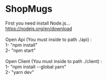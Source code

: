 # ShopMugs
First you need install Node.js... 
<br/>
https://nodejs.org/en/download
<br/>
<br/>
Open Api (You must inside to path ./api) :
<br/>
1- "npm install"
<br/>
2- "npm start"
<br/>
<br/>
Open Client (You must inside to path ./client) :
<br/>
1- "npm install --global yarn"
<br/>
2- "yarn dev"
